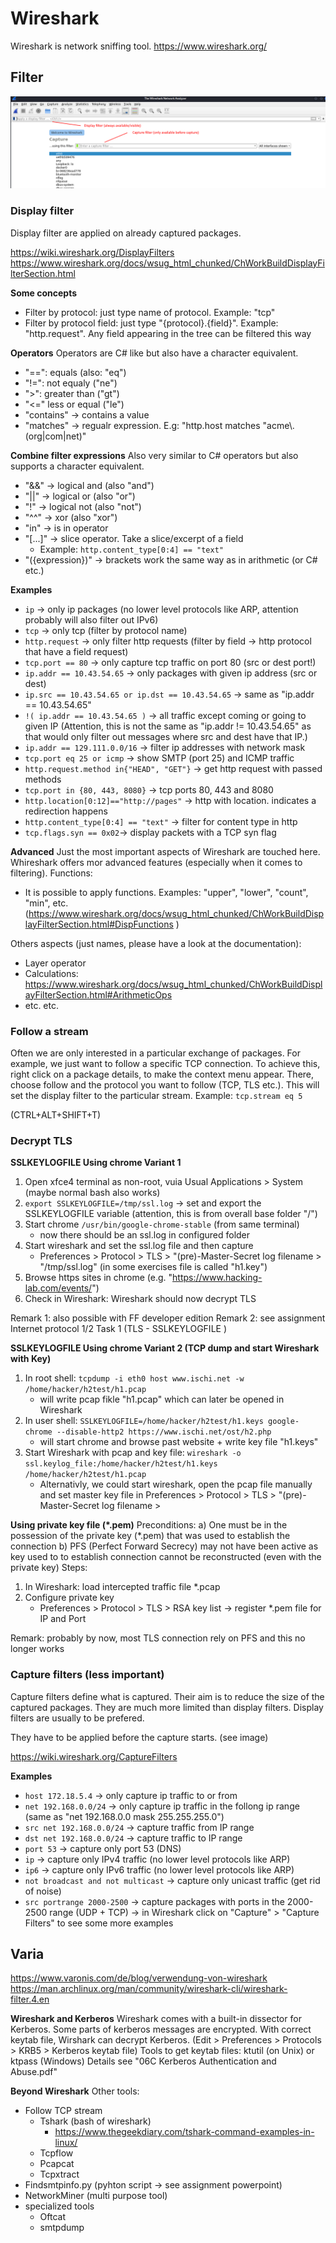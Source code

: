# Wireshark

Wireshark is network sniffing tool.
https://www.wireshark.org/

## Filter

![Wireshark filters](WiresharkFilters.png)

### Display filter

Display filter are applied on already captured packages.

https://wiki.wireshark.org/DisplayFilters
https://www.wireshark.org/docs/wsug_html_chunked/ChWorkBuildDisplayFilterSection.html

**Some concepts**

- Filter by protocol: just type name of protocol. Example: "tcp"
- Filter by protocol field: just type "{protocol}.{field}". Example: "http.request". Any field appearing in the tree can be filtered this way

**Operators**
Operators are C# like but also have a character equivalent.

- "==": equals (also: "eq")
- "!=": not equaly ("ne")
- ">": greater than ("gt")
- "<=" less or equal ("le")
- "contains" -> contains a value
- "matches" -> regualr expression. E.g: "http.host matches "acme\\.(org|com|net)"

**Combine filter expressions**
Also very similar to C# operators but also supports a character equivalent.

- "&&" -> logical and (also "and")
- "||" -> logical or (also "or")
- "!" -> logical not (also "not")
- "^^" -> xor (also "xor")
- "in" -> is in operator
- "[...]" -> slice operator. Take a slice/excerpt of a field
  - Example: `http.content_type[0:4] == "text"`
- "({expression})" -> brackets work the same way as in arithmetic (or C# etc.)

**Examples**

- `ip` -> only ip packages (no lower level protocols like ARP, attention probably will also filter out IPv6)
- `tcp` -> only tcp (filter by protocol name)
- `http.request` -> only filter http requests (filter by field -> http protocol that have a field request)
- `tcp.port == 80` -> only capture tcp traffic on port 80 (src or dest port!)
- `ip.addr == 10.43.54.65` -> only packages with given ip address (src or dest)
- `ip.src == 10.43.54.65 or ip.dst == 10.43.54.65` -> same as "ip.addr == 10.43.54.65"
- `!( ip.addr == 10.43.54.65 )` -> all traffic except coming or going to given IP (Attention, this is not the same as "ip.addr != 10.43.54.65" as that would only filter out messages where src and dest have that IP.)
- `ip.addr == 129.111.0.0/16` -> filter ip addresses with network mask
- `tcp.port eq 25 or icmp` -> show SMTP (port 25) and ICMP traffic
- `http.request.method in{"HEAD", "GET"}` -> get http request with passed methods
- `tcp.port in {80, 443, 8080}` -> tcp ports 80, 443 and 8080
- `http.location[0:12]=="http://pages"` -> http with location. indicates a redirection happens
- `http.content_type[0:4] == "text"` -> filter for content type in http
- `tcp.flags.syn == 0x02`-> display packets with a TCP syn flag

**Advanced**
Just the most important aspects of Wireshark are touched here. Whireshark offers mor advanced features (especially when it comes to filtering).
Functions:

- It is possible to apply functions. Examples: "upper", "lower", "count", "min", etc. (https://www.wireshark.org/docs/wsug_html_chunked/ChWorkBuildDisplayFilterSection.html#DispFunctions )

Others aspects (just names, please have a look at the documentation):

- Layer operator
- Calculations: https://www.wireshark.org/docs/wsug_html_chunked/ChWorkBuildDisplayFilterSection.html#ArithmeticOps
- etc. etc.

### Follow a stream

Often we are only interested in a particular exchange of packages. For example, we just want to follow a specific TCP connection.
To achieve this, right click on a package details, to make the context menu appear. There, choose follow and the protocol you want to follow (TCP, TLS etc.). This will set the display filter to the particular stream. Example: `tcp.stream eq 5`

(CTRL+ALT+SHIFT+T)

### Decrypt TLS

**SSLKEYLOGFILE Using chrome Variant 1**

1. Open xfce4 terminal as non-root, vuia Usual Applications > System (maybe normal bash also works)
2. `export SSLKEYLOGFILE=/tmp/ssl.log` -> set and export the SSLKEYLOGFILE variable (attention, this is from overall base folder "/")
3. Start chrome `/usr/bin/google-chrome-stable` (from same terminal)
   - now there should be an ssl.log in configured folder
4. Start wireshark and set the ssl.log file and then capture
   - Preferences > Protocol > TLS > "(pre)-Master-Secret log filename > "/tmp/ssl.log" (in some exercises file is called "h1.key")
5. Browse https sites in chrome (e.g. "https://www.hacking-lab.com/events/")
6. Check in Wireshark: Wireshark should now decrypt TLS

Remark 1: also possible with FF developer edition
Remark 2: see assignment Internet protocol 1/2 Task 1 (TLS - SSLKEYLOGFILE )

**SSLKEYLOGFILE Using chrome Variant 2 (TCP dump and start Wireshark with Key)**

1. In root shell: `tcpdump -i eth0 host www.ischi.net -w /home/hacker/h2test/h1.pcap`
   - will write pcap fikle "h1.pcap" which can later be opened in Wireshark
2. In user shell: `SSLKEYLOGFILE=/home/hacker/h2test/h1.keys google-chrome --disable-http2 https://www.ischi.net/ost/h2.php`
   - will start chrome and browse past website + write key file "h1.keys"
3. Start Wireshark with pcap and key file: `wireshark -o ssl.keylog_file:/home/hacker/h2test/h1.keys /home/hacker/h2test/h1.pcap`
   - Alternativly, we could start wireshark, open the pcap file manually and set master key file in Preferences > Protocol > TLS > "(pre)-Master-Secret log filename >

**Using private key file (\*.pem)**
Preconditions:
a) One must be in the possession of the private key (\*.pem) that was used to establish the connection
b) PFS (Perfect Forward Secrecy) may not have been active as key used to to establish connection cannot be reconstructed (even with the private key)
Steps:

1. In Wireshark: load intercepted traffic file \*.pcap
2. Configure private key
   - Preferences > Protocol > TLS > RSA key list -> register \*.pem file for IP and Port

Remark: probably by now, most TLS connection rely on PFS and this no longer works

### Capture filters (less important)

Capture filters define what is captured. Their aim is to reduce the size of the captured packages. They are much more limited than display filters. Display filters are usually to be prefered.

They have to be applied before the capture starts. (see image)

https://wiki.wireshark.org/CaptureFilters

**Examples**

- `host 172.18.5.4` -> only capture ip traffic to or from
- `net 192.168.0.0/24` -> only capture ip traffic in the follong ip range (same as "net 192.168.0.0 mask 255.255.255.0")
- `src net 192.168.0.0/24` -> capture traffic from IP range
- `dst net 192.168.0.0/24` -> capture traffic to IP range
- `port 53` -> capture only port 53 (DNS)
- `ip` -> capture only IPv4 traffic (no lower level protocols like ARP)
- `ip6` -> capture only IPv6 traffic (no lower level protocols like ARP)
- `not broadcast and not multicast` -> capture only unicast traffic (get rid of noise)
- `src portrange 2000-2500` -> capture packages with ports in the 2000-2500 range (UDP + TCP)
  -> in Wireshark click on "Capture" > "Capture Filters" to see some more examples

## Varia

https://www.varonis.com/de/blog/verwendung-von-wireshark
https://man.archlinux.org/man/community/wireshark-cli/wireshark-filter.4.en

**Wireshark and Kerberos**
Wireshark comes with a built-in dissector for Kerberos. Some parts of kerberos messages are encrypted. With correct keytab file, Wirshark can decrypt Kerberos. (Edit > Preferences > Protocols > KRB5 > Kerberos keytab file)
Tools to get keytab files: ktutil (on Unix) or ktpass (Windows)
Details see "06C Kerberos Authentication and Abuse.pdf"

**Beyond Wireshark**
Other tools:

- Follow TCP stream
   - Tshark (bash of wireshark)
      - https://www.thegeekdiary.com/tshark-command-examples-in-linux/
   - Tcpflow
   - Pcapcat
   - Tcpxtract
- Findsmtpinfo.py (pyhton script -> see assignment powerpoint)
- NetworkMiner (multi purpose tool)
- specialized tools
   - Oftcat
   - smtpdump
